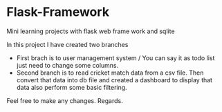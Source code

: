 # Flask-Framework
Mini learning projects with flask web frame work and sqlite

In this project I have created two branches
- First brach is to user management system / You can say it as todo list just need to change some columns.
- Second branch is to read cricket match data from a csv file. Then convert that data into db file and created a dashboard to display that data also perform some basic filtering.

Feel free to make any changes. Regards.
